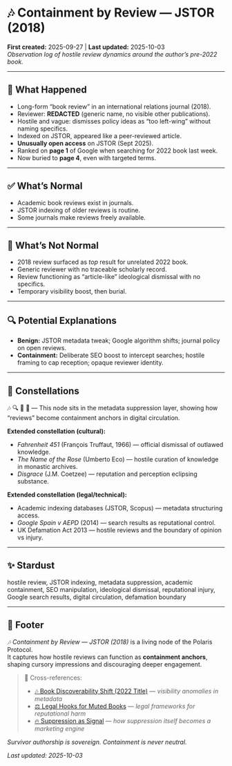 # 🎶 Containment by Review — JSTOR (2018)  
**First created:** 2025-09-27 | **Last updated:** 2025-10-03  
*Observation log of hostile review dynamics around the author’s pre-2022 book.*  

---

## 📄 What Happened  
- Long-form “book review” in an international relations journal (2018).  
- Reviewer: **REDACTED** (generic name, no visible other publications).  
- Hostile and vague: dismisses policy ideas as “too left-wing” without naming specifics.  
- Indexed on JSTOR, appeared like a peer-reviewed article.  
- **Unusually open access** on JSTOR (Sept 2025).  
- Ranked on **page 1** of Google when searching for 2022 book last week.  
- Now buried to **page 4**, even with targeted terms.  

---

## ✅ What’s Normal  
- Academic book reviews exist in journals.  
- JSTOR indexing of older reviews is routine.  
- Some journals make reviews freely available.  

---

## 🚩 What’s Not Normal  
- 2018 review surfaced as *top* result for unrelated 2022 book.  
- Generic reviewer with no traceable scholarly record.  
- Review functioning as “article-like” ideological dismissal with no specifics.  
- Temporary visibility boost, then burial.  

---

## 🔍 Potential Explanations  
- **Benign:** JSTOR metadata tweak; Google algorithm shifts; journal policy on open reviews.  
- **Containment:** Deliberate SEO boost to intercept searches; hostile framing to cap reception; opaque reviewer identity.  

---

## 🌌 Constellations  

🎶 🔍 🧾 🧿 — This node sits in the metadata suppression layer, showing how “reviews” become containment anchors in digital circulation.  

**Extended constellation (cultural):**  
- *Fahrenheit 451* (François Truffaut, 1966) — official dismissal of outlawed knowledge.  
- *The Name of the Rose* (Umberto Eco) — hostile curation of knowledge in monastic archives.  
- *Disgrace* (J.M. Coetzee) — reputation and perception eclipsing substance.  

**Extended constellation (legal/technical):**  
- Academic indexing databases (JSTOR, Scopus) — metadata structuring access.  
- *Google Spain v AEPD* (2014) — search results as reputational control.  
- UK Defamation Act 2013 — hostile reviews and the boundary of opinion vs injury.  

---

## ✨ Stardust  

hostile review, JSTOR indexing, metadata suppression, academic containment, SEO manipulation, ideological dismissal, reputational injury, Google search results, digital circulation, defamation boundary  

---

## 🏮 Footer  
*🎶 Containment by Review — JSTOR (2018)* is a living node of the Polaris Protocol.  
It captures how hostile reviews can function as **containment anchors**, shaping cursory impressions and discouraging deeper engagement.  

> 📡 Cross-references:  
> - [🎶 Book Discoverability Shift (2022 Title)](./🎶_book_discoverability_shift_2022_title.md) — *visibility anomalies in metadata*  
> - [⚖️ Legal Hooks for Muted Books](./⚖️_legal_hooks_for_muted_books.md) — *legal frameworks for reputational harm*  
> - [🔥 Suppression as Signal](../🗝️_Politics_Memory_Work/🔥_suppression_as_signal.md) — *how suppression itself becomes a marketing engine*  

*Survivor authorship is sovereign. Containment is never neutral.*  

_Last updated: 2025-10-03_  
